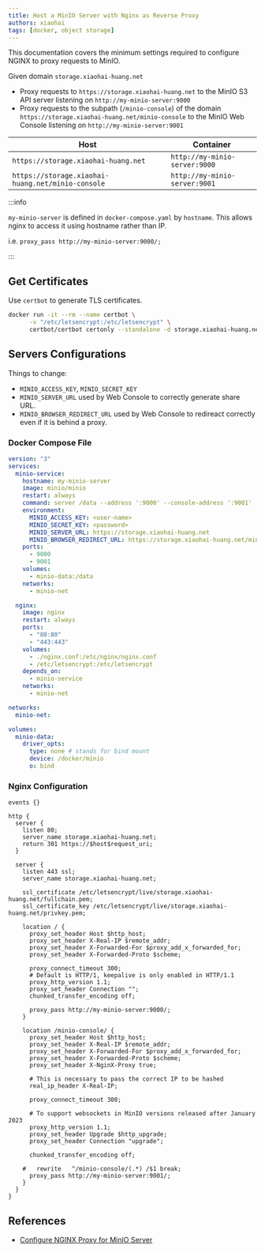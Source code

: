 ```yaml
---
title: Host a MinIO Server with Nginx as Reverse Proxy
authors: xiaohai
tags: [docker, object storage]
---
```

This documentation covers the minimum settings required to configure NGINX to proxy requests to MinIO.

Given domain `storage.xiaohai-huang.net`

- Proxy requests to `https://storage.xiaohai-huang.net` to the MinIO S3 API server listening on `http://my-minio-server:9000`
- Proxy requests to the subpath (`/minio-console`) of the domain `https://storage.xiaohai-huang.net/minio-console` to the MinIO Web Console listening on `http://my-minio-server:9001`

| Host                                              | Container                     |
| ------------------------------------------------- | ----------------------------- |
| `https://storage.xiaohai-huang.net`               | `http://my-minio-server:9000` |
| `https://storage.xiaohai-huang.net/minio-console` | `http://my-minio-server:9001` |

<!-- truncate -->
:::info

`my-minio-server` is defined in `docker-compose.yaml` by `hostname`. This allows nginx to access it using hostname rather than IP.

i.e. `proxy_pass http://my-minio-server:9000/;`

:::
## Get Certificates

Use `certbot` to generate TLS certificates.

```bash
docker run -it --rm --name certbot \
      -v "/etc/letsencrypt:/etc/letsencrypt" \
      certbot/certbot certonly --standalone -d storage.xiaohai-huang.net
```

## Servers Configurations

Things to change:

- `MINIO_ACCESS_KEY`, `MINIO_SECRET_KEY`
- `MINIO_SERVER_URL` used by Web Console to correctly generate share URL.
- `MINIO_BROWSER_REDIRECT_URL` used by Web Console to redireact correctly even if it is behind a proxy.

### Docker Compose File

```yaml title="docker-compose.yaml"
version: "3"
services:
  minio-service:
    hostname: my-minio-server
    image: minio/minio
    restart: always
    command: server /data --address ':9000' --console-address ':9001'
    environment:
      MINIO_ACCESS_KEY: <user-name>
      MINIO_SECRET_KEY: <password>
      MINIO_SERVER_URL: https://storage.xiaohai-huang.net
      MINIO_BROWSER_REDIRECT_URL: https://storage.xiaohai-huang.net/minio-console
    ports:
      - 9000
      - 9001
    volumes:
      - minio-data:/data
    networks:
      - minio-net

  nginx:
    image: nginx
    restart: always
    ports:
      - "80:80"
      - "443:443"
    volumes:
      - ./nginx.conf:/etc/nginx/nginx.conf
      - /etc/letsencrypt:/etc/letsencrypt
    depends_on:
      - minio-service
    networks:
      - minio-net

networks:
  minio-net:

volumes:
  minio-data:
    driver_opts:
      type: none # stands for bind mount
      device: /docker/minio
      o: bind
```

### Nginx Configuration

```nginx title="nginx.conf"
events {}

http {
  server {
    listen 80;
    server_name storage.xiaohai-huang.net;
    return 301 https://$host$request_uri;
  }

  server {
    listen 443 ssl;
    server_name storage.xiaohai-huang.net;

    ssl_certificate /etc/letsencrypt/live/storage.xiaohai-huang.net/fullchain.pem;
    ssl_certificate_key /etc/letsencrypt/live/storage.xiaohai-huang.net/privkey.pem;

    location / {
      proxy_set_header Host $http_host;
      proxy_set_header X-Real-IP $remote_addr;
      proxy_set_header X-Forwarded-For $proxy_add_x_forwarded_for;
      proxy_set_header X-Forwarded-Proto $scheme;

      proxy_connect_timeout 300;
      # Default is HTTP/1, keepalive is only enabled in HTTP/1.1
      proxy_http_version 1.1;
      proxy_set_header Connection "";
      chunked_transfer_encoding off;

      proxy_pass http://my-minio-server:9000/;
    }

    location /minio-console/ {
      proxy_set_header Host $http_host;
      proxy_set_header X-Real-IP $remote_addr;
      proxy_set_header X-Forwarded-For $proxy_add_x_forwarded_for;
      proxy_set_header X-Forwarded-Proto $scheme;
      proxy_set_header X-NginX-Proxy true;

      # This is necessary to pass the correct IP to be hashed
      real_ip_header X-Real-IP;

      proxy_connect_timeout 300;

      # To support websockets in MinIO versions released after January 2023
      proxy_http_version 1.1;
      proxy_set_header Upgrade $http_upgrade;
      proxy_set_header Connection "upgrade";

      chunked_transfer_encoding off;

    #   rewrite   ^/minio-console/(.*) /$1 break;
      proxy_pass http://my-minio-server:9001/;
    }
  }
}
```

## References

- [Configure NGINX Proxy for MinIO Server](https://min.io/docs/minio/linux/integrations/setup-nginx-proxy-with-minio.html)